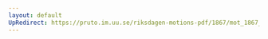 ```yaml
---
layout: default
UpRedirect: https://pruto.im.uu.se/riksdagen-motions-pdf/1867/mot_1867__ak__103/mot_1867__ak__103-001.pdf
---
```

